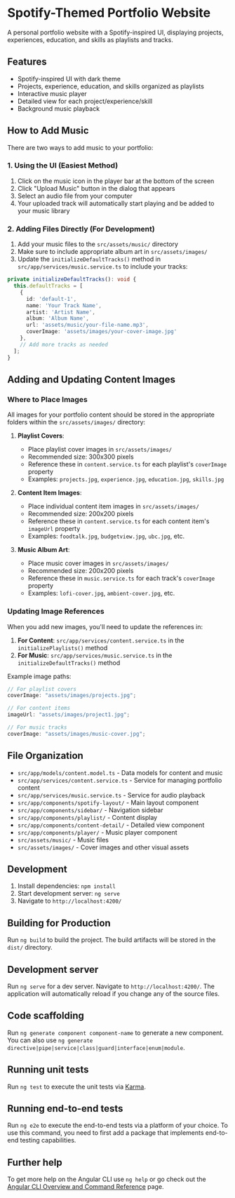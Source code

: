 # Spotify-Themed Portfolio Website

A personal portfolio website with a Spotify-inspired UI, displaying projects, experiences, education, and skills as playlists and tracks.

## Features

- Spotify-inspired UI with dark theme
- Projects, experience, education, and skills organized as playlists
- Interactive music player
- Detailed view for each project/experience/skill
- Background music playback

## How to Add Music

There are two ways to add music to your portfolio:

### 1. Using the UI (Easiest Method)

1. Click on the music icon in the player bar at the bottom of the screen
2. Click "Upload Music" button in the dialog that appears
3. Select an audio file from your computer
4. Your uploaded track will automatically start playing and be added to your music library

### 2. Adding Files Directly (For Development)

1. Add your music files to the `src/assets/music/` directory
2. Make sure to include appropriate album art in `src/assets/images/`
3. Update the `initializeDefaultTracks()` method in `src/app/services/music.service.ts` to include your tracks:

```typescript
private initializeDefaultTracks(): void {
  this.defaultTracks = [
    {
      id: 'default-1',
      name: 'Your Track Name',
      artist: 'Artist Name',
      album: 'Album Name',
      url: 'assets/music/your-file-name.mp3',
      coverImage: 'assets/images/your-cover-image.jpg'
    },
    // Add more tracks as needed
  ];
}
```

## Adding and Updating Content Images

### Where to Place Images

All images for your portfolio content should be stored in the appropriate folders within the `src/assets/images/` directory:

1. **Playlist Covers**:

   - Place playlist cover images in `src/assets/images/`
   - Recommended size: 300x300 pixels
   - Reference these in `content.service.ts` for each playlist's `coverImage` property
   - Examples: `projects.jpg`, `experience.jpg`, `education.jpg`, `skills.jpg`

2. **Content Item Images**:

   - Place individual content item images in `src/assets/images/`
   - Recommended size: 200x200 pixels
   - Reference these in `content.service.ts` for each content item's `imageUrl` property
   - Examples: `foodtalk.jpg`, `budgetview.jpg`, `ubc.jpg`, etc.

3. **Music Album Art**:
   - Place music cover images in `src/assets/images/`
   - Recommended size: 200x200 pixels
   - Reference these in `music.service.ts` for each track's `coverImage` property
   - Examples: `lofi-cover.jpg`, `ambient-cover.jpg`, etc.

### Updating Image References

When you add new images, you'll need to update the references in:

1. **For Content**: `src/app/services/content.service.ts` in the `initializePlaylists()` method
2. **For Music**: `src/app/services/music.service.ts` in the `initializeDefaultTracks()` method

Example image paths:

```typescript
// For playlist covers
coverImage: "assets/images/projects.jpg";

// For content items
imageUrl: "assets/images/project1.jpg";

// For music tracks
coverImage: "assets/images/music-cover.jpg";
```

## File Organization

- `src/app/models/content.model.ts` - Data models for content and music
- `src/app/services/content.service.ts` - Service for managing portfolio content
- `src/app/services/music.service.ts` - Service for audio playback
- `src/app/components/spotify-layout/` - Main layout component
- `src/app/components/sidebar/` - Navigation sidebar
- `src/app/components/playlist/` - Content display
- `src/app/components/content-detail/` - Detailed view component
- `src/app/components/player/` - Music player component
- `src/assets/music/` - Music files
- `src/assets/images/` - Cover images and other visual assets

## Development

1. Install dependencies: `npm install`
2. Start development server: `ng serve`
3. Navigate to `http://localhost:4200/`

## Building for Production

Run `ng build` to build the project. The build artifacts will be stored in the `dist/` directory.

## Development server

Run `ng serve` for a dev server. Navigate to `http://localhost:4200/`. The application will automatically reload if you change any of the source files.

## Code scaffolding

Run `ng generate component component-name` to generate a new component. You can also use `ng generate directive|pipe|service|class|guard|interface|enum|module`.

## Running unit tests

Run `ng test` to execute the unit tests via [Karma](https://karma-runner.github.io).

## Running end-to-end tests

Run `ng e2e` to execute the end-to-end tests via a platform of your choice. To use this command, you need to first add a package that implements end-to-end testing capabilities.

## Further help

To get more help on the Angular CLI use `ng help` or go check out the [Angular CLI Overview and Command Reference](https://angular.io/cli) page.

